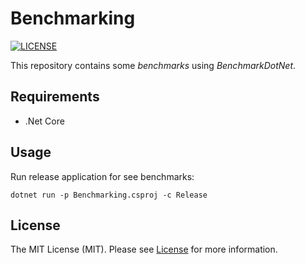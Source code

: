 # Benchmarking

[![LICENSE](https://img.shields.io/badge/license-MIT-green)](LICENSE)

This repository contains some _benchmarks_ using _BenchmarkDotNet_.

## Requirements

- .Net Core

## Usage

Run release application for see benchmarks:

```console
dotnet run -p Benchmarking.csproj -c Release
```

## License

The MIT License (MIT). Please see [License](LICENSE) for more information.

